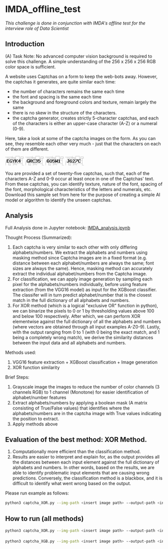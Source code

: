 # IMDA_offline_test
*This challenge is done in conjunction with IMDA's offline test for the interview role of Data Scientist*

## Introduction
(A) Task 
Note: No advanced computer vision background is required to solve this challenge. A simple understanding of the 256 x 256 x 256 RGB color space is sufficient.

A website uses Captchas on a form to keep the web-bots away. However, the captchas it generates, are quite similar each time:
- the number of characters remains the same each time  
- the font and spacing is the same each time  
- the background and foreground colors and texture, remain largely the same
- there is no skew in the structure of the characters.  
- the captcha generator, creates strictly 5-character captchas, and each of the characters is either an upper-case character (A-Z) or a numeral (0-9).

Here, take a look at some of the captcha images on the form. As you can see, they resemble each other very much - just that the characters on each of them are different.

![alt text](https://github.com/leezhiqiangleonard/IMDA_offline_test/blob/main/sampleCaptchas/input/input00.jpg)
![alt text](https://github.com/leezhiqiangleonard/IMDA_offline_test/blob/main/sampleCaptchas/input/input01.jpg)
![alt text](https://github.com/leezhiqiangleonard/IMDA_offline_test/blob/main/sampleCaptchas/input/input02.jpg)
![alt text](https://github.com/leezhiqiangleonard/IMDA_offline_test/blob/main/sampleCaptchas/input/input03.jpg)
			
You are provided a set of twenty-five captchas, such that, each of the characters A-Z and 0-9 occur at least once in one of the Captchas' text. From these captchas, you can identify texture, nature of the font, spacing of the font, morphological characteristics of the letters and numerals, etc. Download this sample set from here for the purpose of creating a simple AI model or algorithm to identify the unseen captchas.

## Analysis

Full Analysis done in Jupyter notebook: [IMDA_analysis.ipynb](https://github.com/leezhiqiangleonard/IMDA_offline_test/blob/main/IMDA_analysis.ipynb)

Thought Process (Summarized):
1. Each captcha is very similar to each other with only differing alphabets/numbers. We extract the alphabets and numbers using masking method since Captcha images are in a fixed format (e.g. distance between each alphabet/numbers are always the same; font sizes are always the same). Hence, masking method can accurately extract the individual alphabet/numbers from the Captcha image. 
2. For classification, we can apply image generation by sampling each pixel for the alphabets/numbers individually, before using feature extraction (from the VGG16 model) as input for the XGBoost classifier. The classifer will in turn predict alphabet/number that is the closest match in the full dictionary of all alphabets and numbers. 
3. For XOR method (which is a logical "exclusive OR" function in python), we can binarize the pixels to 0 or 1 by thresholding values above 100 and below 100 respectively. After which, we can perform XOR elementwise against the full dictionary of all the alphabets and numbers (where vectors are obtained through all input examples A-Z0-9). Lastly, with the output ranging from 0 to 1 (with 0 being the exact match, and 1 being a completely wrong match), we derive the similarity distances between the input data and all alphabets and numbers. 

Methods used:
1. VGG16 feature extraction + XGBoost classification + Image generation
2. XOR function similarity

Brief Steps:
1. Grayscale image the images to reduce the number of color channels (3 channels RGB) to 1 channel (Monotone) for easier identification of alphabet/number features
2. Extract alphabets/numbers by applying a boolean mask (A matrix consisting of True/False values) that identifies where the alphabets/numbers are in the captcha image with True values indicating the position to extract.
3. Apply methods above

## Evaluation of the best method: XOR Method. 
1. Computationally more efficient than the classification method.
2. Results are easier to interpret and explain for, as the output provides all the distances between each input element against the full dictionary of alphabets and numbers. In other words, based on the results, we are able to identify problematic input elements that are causing wrong predictions. Conversely, the classification method is a blackbox, and it is difficult to identify what went wrong based on the output. 


Please run example as follows:

```bash
python3 captcha_XOR.py --img-path <insert image path> --output-path <insert output path (.txt file)>
```

## How to run (all methods)

```bash
python3 captcha_XOR.py --img-path <insert image path> --output-path <insert output path (.txt file)>

python3 captcha_XGB.py --img-path <insert image path> --output-path <insert output path (.txt file)>
```
